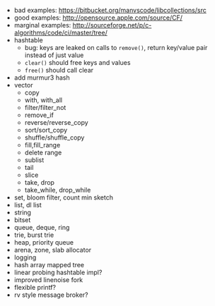 
* bad examples: https://bitbucket.org/manvscode/libcollections/src
* good examples: http://opensource.apple.com/source/CF/
* marginal examples: http://sourceforge.net/p/c-algorithms/code/ci/master/tree/
* hashtable
  * bug: keys are leaked on calls to `remove()`, return key/value pair instead of just value
  * `clear()` should free keys and values
  * `free()` should call clear
* add murmur3 hash
* vector
  * copy
  * with, with_all
  * filter/filter_not
  * remove_if
  * reverse/reverse_copy
  * sort/sort_copy
  * shuffle/shuffle_copy
  * fill,fill_range
  * delete range
  * sublist
  * tail
  * slice
  * take, drop
  * take\_while, drop\_while
* set, bloom filter, count min sketch
* list, dl list
* string
* bitset
* queue, deque, ring
* trie, burst trie
* heap, priority queue
* arena, zone, slab allocator
* logging
* hash array mapped tree
* linear probing hashtable impl?
* improved linenoise fork
* flexible printf?
* rv style message broker?
